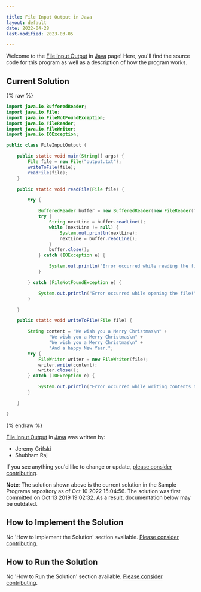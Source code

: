 ```yaml
---

title: File Input Output in Java
layout: default
date: 2022-04-28
last-modified: 2023-03-05

---
```


Welcome to the [File Input Output](https://sampleprograms.io/projects/file-input-output) in [Java](https://sampleprograms.io/languages/java) page! Here, you'll find the source code for this program as well as a description of how the program works.

## Current Solution

{% raw %}

```java
import java.io.BufferedReader;
import java.io.File;
import java.io.FileNotFoundException;
import java.io.FileReader;
import java.io.FileWriter;
import java.io.IOException;

public class FileInputOutput {

    public static void main(String[] args) {
        File file = new File("output.txt");
        writeToFile(file);
        readFile(file);
    }

    public static void readFile(File file) {

        try {

            BufferedReader buffer = new BufferedReader(new FileReader(file));
            try {
                String nextLine = buffer.readLine();
                while (nextLine != null) {
                    System.out.println(nextLine);
                    nextLine = buffer.readLine();
                }
                buffer.close();
            } catch (IOException e) {

                System.out.println("Error occurred while reading the file");
            }

        } catch (FileNotFoundException e) {

            System.out.println("Error occurred while opening the file!");
        }

    }

    public static void writeToFile(File file) {

        String content = "We wish you a Merry Christmas\n" +
                "We wish you a Merry Christmas\n" +
                "We wish you a Merry Christmas\n" +
                "And a happy New Year.";
        try {
            FileWriter writer = new FileWriter(file);
            writer.write(content);
            writer.close();
        } catch (IOException e) {

            System.out.println("Error occurred while writing contents to file!");
        }

    }

}
```

{% endraw %}

[File Input Output](https://sampleprograms.io/projects/file-input-output) in [Java](https://sampleprograms.io/languages/java) was written by:

- Jeremy Grifski
- Shubham Raj

If you see anything you'd like to change or update, [please consider contributing](https://github.com/TheRenegadeCoder/sample-programs).

**Note**: The solution shown above is the current solution in the Sample Programs repository as of Oct 10 2022 15:04:56. The solution was first committed on Oct 13 2019 19:02:32. As a result, documentation below may be outdated.

## How to Implement the Solution

No 'How to Implement the Solution' section available. [Please consider contributing](https://github.com/TheRenegadeCoder/sample-programs-website).

## How to Run the Solution

No 'How to Run the Solution' section available. [Please consider contributing](https://github.com/TheRenegadeCoder/sample-programs-website).